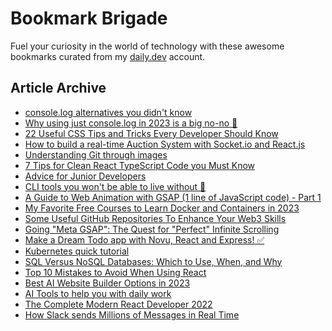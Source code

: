 # Bookmark Brigade
Fuel your curiosity in the world of technology with these awesome bookmarks curated from my [daily.dev](https://app.daily.dev/Anmol-Baranwal) account.

## Article Archive

<!-- DAILY-DEV-BOOKMARKS:START -->
- [console.log alternatives you didn&#39;t know](https://app.daily.dev/posts/mxck_ZRxe?utm_source=rss&utm_medium=bookmarks&utm_campaign=iWZFqWGzJuZ3TMf4ZW9aZ)
- [Why using just console.log in 2023 is a big no-no 🚀](https://app.daily.dev/posts/kRn88O4Cv?utm_source=rss&utm_medium=bookmarks&utm_campaign=iWZFqWGzJuZ3TMf4ZW9aZ)
- [22 Useful CSS Tips and Tricks Every Developer Should Know](https://app.daily.dev/posts/nFx08h5cp?utm_source=rss&utm_medium=bookmarks&utm_campaign=iWZFqWGzJuZ3TMf4ZW9aZ)
- [How to build a real-time Auction System with Socket.io and React.js](https://app.daily.dev/posts/1UFRBLP_q?utm_source=rss&utm_medium=bookmarks&utm_campaign=iWZFqWGzJuZ3TMf4ZW9aZ)
- [Understanding Git through images](https://app.daily.dev/posts/wqck-hRFh?utm_source=rss&utm_medium=bookmarks&utm_campaign=iWZFqWGzJuZ3TMf4ZW9aZ)
- [7 Tips for Clean React TypeScript Code you Must Know](https://app.daily.dev/posts/UhLxVOj2i?utm_source=rss&utm_medium=bookmarks&utm_campaign=iWZFqWGzJuZ3TMf4ZW9aZ)
- [Advice for Junior Developers](https://app.daily.dev/posts/_OH8Afgq9?utm_source=rss&utm_medium=bookmarks&utm_campaign=iWZFqWGzJuZ3TMf4ZW9aZ)
- [CLI tools you won&#39;t be able to live without 🔧](https://app.daily.dev/posts/ezL46HW92?utm_source=rss&utm_medium=bookmarks&utm_campaign=iWZFqWGzJuZ3TMf4ZW9aZ)
- [A Guide to Web Animation with GSAP &lpar;1 line of JavaScript code&rpar; - Part 1](https://app.daily.dev/posts/aLK3lDqBD?utm_source=rss&utm_medium=bookmarks&utm_campaign=iWZFqWGzJuZ3TMf4ZW9aZ)
- [My Favorite Free Courses to Learn Docker and Containers in 2023](https://app.daily.dev/posts/h733lKgeC?utm_source=rss&utm_medium=bookmarks&utm_campaign=iWZFqWGzJuZ3TMf4ZW9aZ)
- [Some Useful GitHub Repositories To Enhance Your Web3 Skills](https://app.daily.dev/posts/4fHYq7oFR?utm_source=rss&utm_medium=bookmarks&utm_campaign=iWZFqWGzJuZ3TMf4ZW9aZ)
- [Going &quot;Meta GSAP&quot;: The Quest for &quot;Perfect&quot; Infinite Scrolling](https://app.daily.dev/posts/EElK30ISM?utm_source=rss&utm_medium=bookmarks&utm_campaign=iWZFqWGzJuZ3TMf4ZW9aZ)
- [Make a Dream Todo app with Novu, React and Express! ✅](https://app.daily.dev/posts/kDLKosWRr?utm_source=rss&utm_medium=bookmarks&utm_campaign=iWZFqWGzJuZ3TMf4ZW9aZ)
- [Kubernetes quick tutorial](https://app.daily.dev/posts/sTPmeVBog?utm_source=rss&utm_medium=bookmarks&utm_campaign=iWZFqWGzJuZ3TMf4ZW9aZ)
- [SQL Versus NoSQL Databases: Which to Use, When, and Why](https://app.daily.dev/posts/im6Siz5eT?utm_source=rss&utm_medium=bookmarks&utm_campaign=iWZFqWGzJuZ3TMf4ZW9aZ)
- [Top 10 Mistakes to Avoid When Using React](https://app.daily.dev/posts/VO6APDGg7?utm_source=rss&utm_medium=bookmarks&utm_campaign=iWZFqWGzJuZ3TMf4ZW9aZ)
- [Best AI Website Builder Options in 2023](https://app.daily.dev/posts/nWvtPVm3U?utm_source=rss&utm_medium=bookmarks&utm_campaign=iWZFqWGzJuZ3TMf4ZW9aZ)
- [AI Tools to help you with daily work](https://app.daily.dev/posts/9gMw4FYhZ?utm_source=rss&utm_medium=bookmarks&utm_campaign=iWZFqWGzJuZ3TMf4ZW9aZ)
- [The Complete Modern React Developer 2022](https://app.daily.dev/posts/SyDkkA2ae?utm_source=rss&utm_medium=bookmarks&utm_campaign=iWZFqWGzJuZ3TMf4ZW9aZ)
- [How Slack sends Millions of Messages in Real Time](https://app.daily.dev/posts/vaw3gZhu2?utm_source=rss&utm_medium=bookmarks&utm_campaign=iWZFqWGzJuZ3TMf4ZW9aZ)
<!-- DAILY-DEV-BOOKMARKS:END -->

